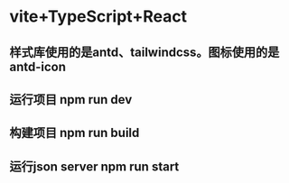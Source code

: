 # vite+TypeScript+React
## 样式库使用的是antd、tailwindcss。图标使用的是antd-icon
## 运行项目 npm run dev
## 构建项目 npm run build
## 运行json server npm run start

